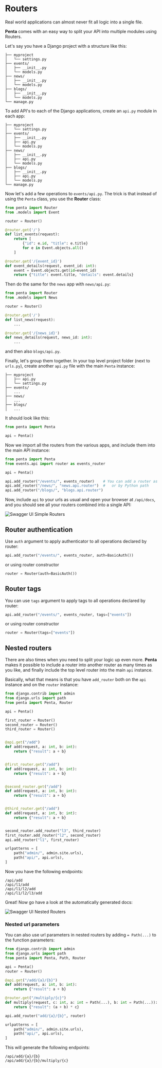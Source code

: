 # Routers

Real world applications can almost never fit all logic into a single file.

**Penta** comes with an easy way to split your API into multiple modules using Routers.

Let's say you have a Django project with a structure like this:

```
├── myproject
│   └── settings.py
├── events/
│   ├── __init__.py
│   └── models.py
├── news/
│   ├── __init__.py
│   └── models.py
├── blogs/
│   ├── __init__.py
│   └── models.py
└── manage.py
```

To add API's to each of the Django applications, create an `api.py` module in each app:

```hl_lines="5 9 13"
├── myproject
│   └── settings.py
├── events/
│   ├── __init__.py
│   ├── api.py
│   └── models.py
├── news/
│   ├── __init__.py
│   ├── api.py
│   └── models.py
├── blogs/
│   ├── __init__.py
│   ├── api.py
│   └── models.py
└── manage.py
```

Now let's add a few operations to `events/api.py`. The trick is that instead of using the `Penta` class, you use the **Router** class:

```python hl_lines="1 4 6 13"
from penta import Router
from .models import Event

router = Router()

@router.get('/')
def list_events(request):
    return [
        {"id": e.id, "title": e.title}
        for e in Event.objects.all()
    ]

@router.get('/{event_id}')
def event_details(request, event_id: int):
    event = Event.objects.get(id=event_id)
    return {"title": event.title, "details": event.details}
```

Then do the same for the `news` app with `news/api.py`:

```python hl_lines="1 4"
from penta import Router
from .models import News

router = Router()

@router.get('/')
def list_news(request):
    ...

@router.get('/{news_id}')
def news_details(request, news_id: int):
    ...
```

and then also `blogs/api.py`.

Finally, let's group them together.
In your top level project folder (next to `urls.py`), create another `api.py` file with the main `Penta` instance:

```hl_lines="2"
├── myproject
│   ├── api.py
│   └── settings.py
├── events/
│   ...
├── news/
│   ...
├── blogs/
│   ...

```

It should look like this:

```python
from penta import Penta

api = Penta()

```

Now we import all the routers from the various apps, and include them into the main API instance:

```python hl_lines="2 6 7 8"
from penta import Penta
from events.api import router as events_router

api = Penta()

api.add_router("/events/", events_router)    # You can add a router as an object
api.add_router("/news/", "news.api.router")  #   or by Python path
api.add_router("/blogs/", "blogs.api.router")
```

Now, include `api` to your urls as usual and open your browser at `/api/docs`, and you should see all your routers combined into a single API:

![Swagger UI Simple Routers](../img/simple-routers-swagger.png)

## Router authentication

Use `auth` argument to apply authenticator to all operations declared by router:

```python
api.add_router("/events/", events_router, auth=BasicAuth())
```

or using router constructor

```python
router = Router(auth=BasicAuth())
```

## Router tags

You can use `tags` argument to apply tags to all operations declared by router:

```python
api.add_router("/events/", events_router, tags=["events"])
```

or using router constructor

```python
router = Router(tags=["events"])
```

## Nested routers

There are also times when you need to split your logic up even more.
**Penta** makes it possible to include a router into another router as many times as you like, and finally include the top level router into the main `api` instance.

Basically, what that means is that you have `add_router` both on the `api` instance and on the `router` instance:

```python hl_lines="7 8 9 32 33 34"
from django.contrib import admin
from django.urls import path
from penta import Penta, Router

api = Penta()

first_router = Router()
second_router = Router()
third_router = Router()


@api.get("/add")
def add(request, a: int, b: int):
    return {"result": a + b}


@first_router.get("/add")
def add(request, a: int, b: int):
    return {"result": a + b}


@second_router.get("/add")
def add(request, a: int, b: int):
    return {"result": a + b}


@third_router.get("/add")
def add(request, a: int, b: int):
    return {"result": a + b}


second_router.add_router("l3", third_router)
first_router.add_router("l2", second_router)
api.add_router("l1", first_router)

urlpatterns = [
    path("admin/", admin.site.urls),
    path("api/", api.urls),
]
```

Now you have the following endpoints:

```
/api/add
/api/l1/add
/api/l1/l2/add
/api/l1/l2/l3/add
```

Great! Now go have a look at the automatically generated docs:

![Swagger UI Nested Routers](../img/nested-routers-swagger.png)

### Nested url parameters

You can also use url parameters in nested routers by adding `= Path(...)` to the function parameters:

```python hl_lines="13 16"
from django.contrib import admin
from django.urls import path
from penta import Penta, Path, Router

api = Penta()
router = Router()

@api.get("/add/{a}/{b}")
def add(request, a: int, b: int):
    return {"result": a + b}

@router.get("/multiply/{c}")
def multiply(request, c: int, a: int = Path(...), b: int = Path(...)):
    return {"result": (a + b) * c}

api.add_router("add/{a}/{b}", router)

urlpatterns = [
    path("admin/", admin.site.urls),
    path("api/", api.urls),
]
```

This will generate the following endpoints:

```
/api/add/{a}/{b}
/api/add/{a}/{b}/multiply/{c}
```
